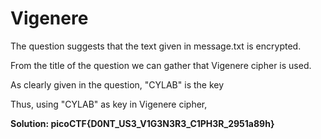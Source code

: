 # Vigenere

The question suggests that the text given in message.txt is encrypted.

From the title of the question we can gather that Vigenere cipher is used.

As clearly given in the question, "CYLAB" is the key

Thus, using "CYLAB" as key in Vigenere cipher,

**Solution: picoCTF{D0NT_US3_V1G3N3R3_C1PH3R_2951a89h}**